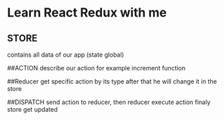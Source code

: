 # Learn React Redux with me 


## STORE
contains all data of our app (state global)

##ACTION
describe our action for example increment function

##Reducer
 get specific action by its type after that he will change it in the store

##DISPATCH
send action to reducer, then reducer execute action finaly store get updated
